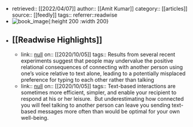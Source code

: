- retrieved:: [[2022/04/07]]
  author:: [[Amit Kumar]]
  category:: [[articles]]
  source:: [[feedly]]
  tags:: 
  referrer::readwise
- ![book_image](https://readwise-assets.s3.amazonaws.com/static/images/article1.be68295a7e40.png){:height 200 :width 200}
- ## [[Readwise Highlights]]
	- link:: [null](null)
	  on:: [[2020/10/05]]
	  tags:: 
	  Results from several recent experiments suggest that people may undervalue the positive relational consequences of connecting with another person using one’s voice relative to text alone, leading to a potentially misplaced preference for typing to each other rather than talking
	- link:: [null](null)
	  on:: [[2020/10/05]]
	  tags:: 
	  Text-based interactions are sometimes more efficient, simpler, and enable your recipient to respond at his or her leisure.  But underestimating how connected you will feel talking to another person can leave you sending text-based messages more often than would be optimal for your own well-being.